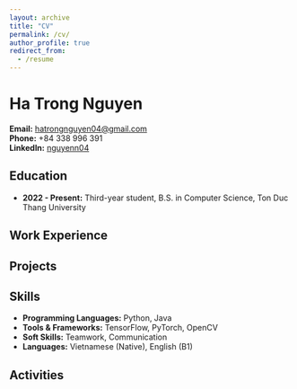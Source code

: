 ```yaml
---
layout: archive
title: "CV"
permalink: /cv/
author_profile: true
redirect_from:
  - /resume
---
```


# Ha Trong Nguyen

**Email:** hatrongnguyen04@gmail.com  
**Phone:** +84 338 996 391  
**LinkedIn:** [nguyenn04](https://www.linkedin.com/in/nguyenn04/)

## Education

* **2022 - Present:** Third-year student, B.S. in Computer Science, Ton Duc Thang University

## Work Experience 

<!-- * **[Start Date - End Date (or "Present")]** **[Job Title]**, **[Company/Organization]**
    * Briefly describe your responsibilities and accomplishments (start with action verbs). 
    * (Add more positions if applicable, following the same structure).  -->

## Projects

<!-- * **[Project Name]:** [Short description of the project, technologies used] ([Link to Github repository - if applicable])
* **[Project Name]:** [Short description of the project, technologies used] ([Link to Github repository - if applicable])  -->

## Skills

* **Programming Languages:** Python, Java
* **Tools & Frameworks:** TensorFlow, PyTorch, OpenCV
* **Soft Skills:** Teamwork, Communication
* **Languages:** Vietnamese (Native), English (B1)

## Activities 
<!-- 
* **[Activity Name]:** [Briefly describe the activity and your role] ([Time period/Year] - if applicable)
* (Add more activities if applicable, following the same structure) -->